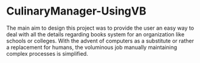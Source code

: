 # CulinaryManager-UsingVB
The main aim to design this project was to provide the user an easy way to deal with all the details regarding books system for an organization like schools or colleges. With the advent of computers as a substitute or rather a replacement for humans, the voluminous job manually maintaining complex processes is simplified. 
